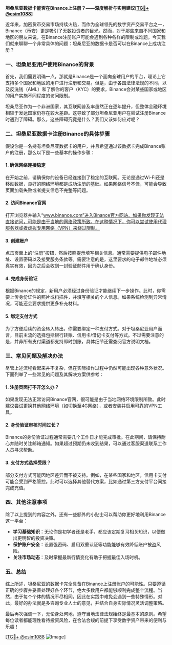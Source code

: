 **坦桑尼亚数据卡能否在Binance上注册？——深度解析与实用建议[[TG💪+ @esim1088](https://t.me/s/esim1088)]**

近年来，加密货币交易市场持续火热，而作为全球领先的数字资产交易平台之一，Binance（币安）更是吸引了无数投资者的目光。然而，对于那些来自不同国家和地区的朋友来说，在Binance注册账户可能会遇到各种各样的限制或难题。今天我们就来聊聊一个非常具体的问题：坦桑尼亚的数据卡是否可以在Binance上成功注册？

### 一、坦桑尼亚用户使用Binance的背景

首先，我们需要明确一点，那就是Binance是一个面向全球用户的平台，理论上它支持多个国家和地区的用户进行注册和交易。但是，由于各国法律法规的不同，以及反洗钱（AML）和了解你的客户（KYC）的要求，Binance会对某些国家或地区的用户实施不同程度的访问限制。

坦桑尼亚作为一个非洲国家，其互联网普及率虽然正在逐年提升，但整体金融环境相较于发达国家仍存在较大差距。这导致了部分坦桑尼亚用户在尝试注册Binance时遇到了障碍。那么，这些障碍究竟是什么？我们又该如何应对呢？

### 二、坦桑尼亚数据卡注册Binance的具体步骤

假设你是一名持有坦桑尼亚数据卡的用户，并且希望通过该数据卡完成Binance账户的注册，那么以下是一些基本的操作步骤：

#### 1. 确保网络连接稳定
在开始之前，请确保你的设备已经连接到了稳定的互联网。无论是通过Wi-Fi还是移动数据，良好的网络环境都是成功注册的基础。如果网络信号不佳，可能会导致页面加载失败或者提交信息不完整等问题。

#### 2. 访问Binance官网
打开浏览器并输入“www.binance.com”进入Binance官方网站。如果你发现无法直接访问，可能是由于当地的网络政策所致。在这种情况下，你可以尝试使用代理服务器或者虚拟专用网络（VPN）来绕过限制。

#### 3. 创建账户
点击页面上的“注册”按钮，然后按照提示填写相关信息。通常需要提供电子邮件地址、设置密码以及接受服务条款等。需要注意的是，这里要求的电子邮件地址必须真实有效，因为之后会收到一封验证邮件用于确认身份。

#### 4. 完成身份验证
根据Binance的规定，新用户必须经过身份验证才能继续下一步操作。此时，你需要上传身份证件的照片或扫描件，并填写相关的个人信息。如果系统检测到异常情况，可能还会要求提供更多补充材料。

#### 5. 绑定支付方式
为了方便后续的资金转入转出，你需要绑定一种支付方式。对于坦桑尼亚用户而言，目前主流的选择包括银行转账、信用卡/借记卡支付等方式。不过需要注意的是，并非所有支付渠道都支持即时到账，具体细节还需查阅官方说明文档。

### 三、常见问题及解决办法

尽管上述流程看起来并不复杂，但在实际操作过程中仍然可能出现各种意外状况。下面列举了一些常见的问题及其解决方案供参考：

#### 1. 注册页面打不开怎么办？
如果发现无法正常访问Binance官网，很可能是由于当地网络环境限制所致。此时建议尝试更换其他网络环境（如切换至4G网络），或者安装并启用可靠的VPN工具。

#### 2. 身份验证审核时间过长？
Binance的身份验证过程通常需要几个工作日才能完成审批。在此期间，请保持耐心并随时关注邮箱通知。如果超过预期仍未收到结果，可以通过客服渠道联系工作人员寻求帮助。

#### 3. 支付方式选择受限？
部分支付方式可能因地区差异而不被支持。例如，在某些国家和地区，信用卡支付可能会受到严格管控。此时可以选择其他替代方案，比如通过第三方支付平台间接完成充值。

### 四、其他注意事项

除了以上提到的内容之外，还有一些额外的小贴士可以帮助你更好地利用Binance这一平台：

- **学习基础知识**：无论你是初学者还是老手，都应该定期复习相关知识，以便做出更明智的投资决策。
- **保护账户安全**：设置强密码、启用双重认证等功能能够有效降低账户被盗风险。
- **关注市场动态**：及时掌握最新行情变化有助于把握最佳入场时机。

### 五、总结

综上所述，坦桑尼亚的数据卡完全具备在Binance上注册账户的可能性。只要遵循正确的步骤并妥善处理好各个环节，绝大多数用户都能够顺利完成整个流程。当然，由于每个个体的情况不尽相同，因此在实践中难免会遇到一些特殊情形。对此，最好的办法就是多咨询专业人士的意见，并结合自身实际情况灵活调整策略。

最后再次强调一下，无论身处何地，遵守当地法律法规始终是最基本的原则。希望每位读者都能理性看待投资风险，在合法合规的前提下享受数字资产带来的便利与乐趣！

[[TG💪+ @esim1088](https://t.me/s/esim1088) ![Image](https://i.postimg.cc/4NQfJmqS/Snipaste-2025-05-13-00-14-12.png)]